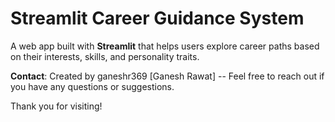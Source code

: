 # Streamlit Career Guidance System
A web app built with **Streamlit** that helps users explore career paths based on their interests, skills, and personality traits.

**Contact**:
Created by ganeshr369 [Ganesh Rawat] -- Feel free to reach out if you have any questions or suggestions.

Thank you for visiting!

